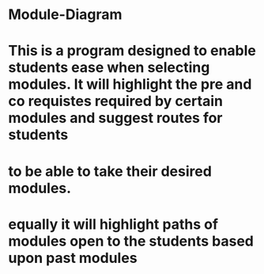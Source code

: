 # Module-Diagram
# This is a program designed to enable students ease when selecting modules. It will highlight the pre and co requistes required by certain modules and suggest routes for students 
# to be able to take their desired modules.

# equally it will highlight paths of modules open to the students based upon past modules
